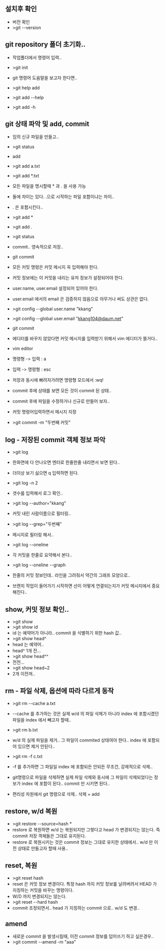 ## 설치후 확인

* 버전 확인
* \>git --version

## git repository 폴더 초기화..
* 작업폴더에서 명령어 입력.. 
* \>git init

* git 명령어 도움말을 보고자 한다면.. 
* \>git help add
* \>git add --help
* \>git add -h

## git 상태 파악 및 add, commit
* 임의 신규 파일을 만들고.. 
* \>git status

* add
* \>git add a.txt
* \>git add *.txt
* 모든 파일을 명시할때 * 과 . 을 사용 가능
* 둘에 차이는 있다. .으로 시작하는 파일 포함이냐는 차이.. 
* . 은 포함시킨다..
* \>git add *
* \>git add .
* \>git status

* commit.. 영속적으로 저장.. 
* git commit
* 모든 커밋 명령은 커밋 메시지 꼭 입력해야 한다.
* 커밋 정보에는 이 커밋을 내리는 유저 정보가 설정되어야 한다. 
* user.name, user.email 설정되어 있어야 한다.
* user.email 에서의 email 은 검증하지 않음으로 아무거나 써도 상관은 없다.
* \>git config --global user.name "kkang"
* \>git config --global user.email "kkang104@daum.net"
* git commit
* 에디터를 바꾸지 않았다면 커밋 메시지를 입력받기 위해서 vim 에디터가 뜰거다..
* vim editor
* 명령형 -> 입력 : a
* 입력 -> 명령형 : esc
* 저장과 동시에 빠려자가려면 명령형 모드에서 :wq!

* commit 후에 상태를 보면 모든 것이 commit 된 상태.. 


* commit 후에 파일을 수정하거나 신규로 만들어 보자..


* 커밋 명령어입력하면서 메시지 지정
* \>git commit -m "두번째 커밋"


## log - 저장된 commit 객체 정보 파악
* \>git log
* 한화면에 다 안나오면 엔터로 한줄한줄 내리면서 보면 된다..
* 더이상 보기 싫으면 q 입력하면 된다.

* \>git log -n 2
* 갯수를 입력해서 로그 확인.. 

* \>git log --author="kkang"
* 커밋 내린 사람이름으로 필터링.. 

* \>git log --grep="두번째"
* 메시지로 필터링 해서.. 

* \>git log --oneline
* 각 커밋을 한줄로 요약해서 본다..

* \>git log --oneline --graph
* 한줄의 커밋 정보인데.. 라인을 그려줘서 약간의 그래프 모양으로..
* 브랜치 작업이 들어가기 시작하면 선이 어떻게 연결되는지가 커밋 메시지에서 중요해진다..

## show, 커밋 정보 확인.. 
* \>git show
* \>git show id
* id 는 예약어가 아니라.. commit 을 식별하기 위한 hash 값.. 
* \>git show head^
* head 는 예약어.. 
* head^ 1개 전... 
* \>git show head^^
* 전전...
* \>git show head~2
* 2개 이전꺼.. 


## rm - 파일 삭제, 옵션에 따라 다르게 동작
* \>git rm --cache a.txt
* --cache 를 추가하는 것은 실제 w/d 의 파일 삭제가 아니라 index 에 포함시켰던 파일을 index 에서 빼고자 할때..
* \>git rm b.txt 
* w/d 의 실제 파일을 제거.. 그 파일이 commited 상태여야 한다.. index 에 포함되어 있으면 제거 안된다.. 

* \>git rm -f c.txt
* -f 를 추가하면 그 파일일 index 에 포함되든 안되든 무조건, 강제적으로 삭제.. 
* git명령으로 파일을 삭제하면 실제 파일 삭제와 동시에 그 파일이 삭제되었다는 정보가 index 에 포함이 된다.. commit 만 시키면 된다..
* 편리성 차원에서 git 명령으로 삭제.. 삭제 + add

## restore, w/d 복원
* \>git restore --source=hash *
* restore 로 복원하면 w/d 는 복원되지만 그렇다고 head 가 변경되지는 않는다. 즉 commit 저장 객체들은 그대로 유지된다.
* restore 로 복원시키는 것은 commit 정보는 그대로 유지한 상태에서.. w/d 만 이전 상태로 만들고자 할때 사용..

## reset, 복원
* \>git reset hash
* reset 은 커밋 정보 변경이다. 특정 hash 까지 커밋 정보를 날려버려서 HEAD 가 지칭하는 커밋을 바꾸는 명령이다.
* W/D 까지 변경되지는 않는다. 
* \>git reset --hard hash
* commit 조정되면서.. head 가 지칭하는 commit 으로.. w/d 도 변경.. 

## amend 
* 새로운 commit 을 발생시킬때, 이전 commit 정보를 덥어쓰기 하고 싶은경우..
* \>git commit --amend -m "aaa"